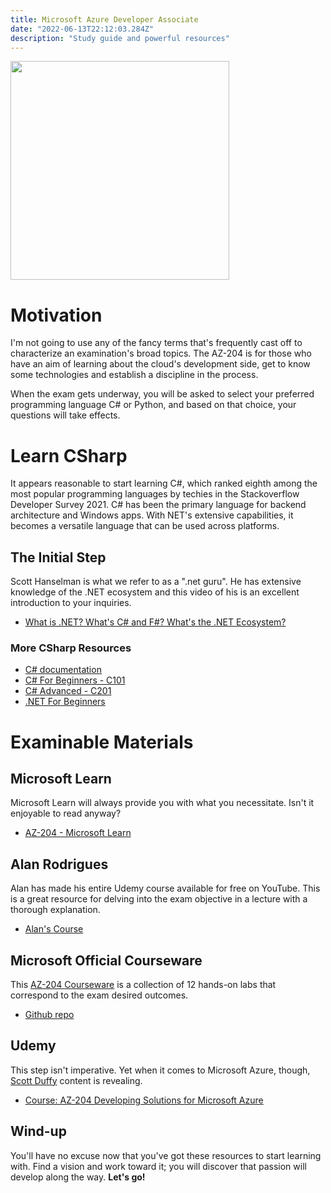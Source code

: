 ```yaml
---
title: Microsoft Azure Developer Associate 
date: "2022-06-13T22:12:03.284Z"
description: "Study guide and powerful resources"
---
```







<img src="https://cdn.hashnode.com/res/hashnode/image/upload/v1655082935687/GYpwTd6wk.gif?w=1600&h=840&fit=crop&crop=entropy&auto=format,compress&gif-q=60&format=webm" width=350>

# Motivation
I'm not going to use any of the fancy terms that's frequently cast off to characterize an examination's broad topics. The AZ-204 is for those who have an aim of learning about the cloud's development side, get to know some technologies and establish a discipline in the process.


When the exam gets underway, you will be asked to select your preferred programming language C# or Python, and based on that choice, your questions will take effects.




# Learn CSharp

It appears reasonable to start learning C#, which ranked eighth among the most popular programming languages by techies in the Stackoverflow Developer Survey 2021. C# has been the primary language for backend architecture and Windows apps. With NET's extensive capabilities, it becomes a versatile language that can be used across platforms.

## The Initial Step
Scott Hanselman is what we refer to as a ".net guru". He has extensive knowledge of the .NET ecosystem and this video of his is an excellent introduction to your inquiries.

- [What is .NET? What's C# and F#? What's the .NET Ecosystem?](https://www.youtube.com/watch?v=bEfBfBQq7EE)

### More CSharp Resources
- [C# documentation](https://docs.microsoft.com/en-us/dotnet/csharp/)
- [C# For Beginners - C101](https://www.youtube.com/playlist?list=PLdo4fOcmZ0oVxKLQCHpiUWun7vlJJvUiN)
- [C# Advanced - C201](https://www.youtube.com/playlist?list=PLdo4fOcmZ0oXzJ3FC-ApBes-0klFN9kr9)
- [.NET For Beginners](https://www.youtube.com/playlist?list=PLdo4fOcmZ0oWoazjhXQzBKMrFuArxpW80)


# Examinable Materials

## Microsoft Learn
Microsoft Learn will always provide you with what you necessitate. Isn't it enjoyable to read anyway?
- [AZ-204 - Microsoft Learn](https://docs.microsoft.com/en-us/learn/certifications/exams/az-204)


## Alan Rodrigues
Alan has made his entire Udemy course available for free on YouTube. This is a great resource for delving into the exam objective in a lecture with a thorough explanation.

- [Alan's Course](https://www.youtube.com/playlist?list=PLLc2nQDXYMHpekgrToMrDpVtFtvmRSqVt)


##  Microsoft Official Courseware
This [AZ-204 Courseware](https://microsoftlearning.github.io/AZ-204-DevelopingSolutionsforMicrosoftAzure/) is a collection of 12 hands-on labs that correspond to the exam desired outcomes.

- [Github repo](https://github.com/MicrosoftLearning/AZ-204-DevelopingSolutionsforMicrosoftAzure)


## Udemy
This step isn't imperative. Yet when it comes to Microsoft Azure, though, [Scott Duffy](https://www.udemy.com/user/scottduffy2/) content is revealing.

- [Course: AZ-204 Developing Solutions for Microsoft Azure ](https://www.udemy.com/course/70532-azure)




## Wind-up
You'll have no excuse now that you've got these resources to start learning with. Find a vision and work toward it; you will discover that passion will develop along the way. **Let's go!**


























